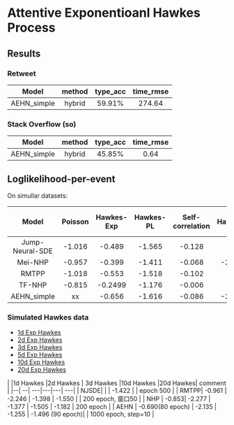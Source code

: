 # Attentive Exponentioanl Hawkes Process


## Results

### Retweet
| Model | method | type_acc | time_rmse |
| :----:| :-----: | :------: | :-------: |
| AEHN_simple |	hybrid|  59.91% | 274.64 |


### Stack Overflow (so)
| Model | method | type_acc | time_rmse |
| :----:| :-----: | :------: | :-------: |
| AEHN_simple |   hybrid  | 45.85%   |   0.64    |



## Loglikelihood-per-event
On simullar datasets:

| Model | Poisson | Hawkes-Exp | Hawkes-PL | Self-correlation | 2d Hawkes-Exp | 3d Hawkes-Exp
| :--------: | :----------: | :--------: | :----------: | :--------: | :----------: | :--------: |
| Jump-Neural-SDE | -1.016 | -0.489 | -1.565 | -0.128 | xx | xx |
| Mei-NHP | -0.957 | -0.399 | -1.411 | -0.068| -2.287 | -1.377 |
| RMTPP | -1.018 | -0.553 | -1.518 | -0.102 | xx | xx|
| TF-NHP | -0.815 | -0.2499 | -1.176 | -0.006| xx | xx |
| AEHN_simple | xx | -0.656 | -1.616 | -0.086 | -2.135 | -1.255 |


### Simulated Hawkes data

- [1d Exp Hawkes](https://pan.baidu.com/s/1IyummK-4ZbCsXjAPAQw6Ig)
- [2d Exp Hawkes](https://pan.baidu.com/s/1x75plmF_DYogY3IvN_gImQ)
- [3d Exp Hawkes](https://pan.baidu.com/s/1PgmZEY5ICFYXMpUKXj-k3Q)
- [5d Exp Hawkes](https://pan.baidu.com/s/1HX513dGqkk6EnrtaQSZdcQ)
- [10d Exp Hawkes](https://pan.baidu.com/s/1YAGBwecVOkR_GC0mJ6NY3g)
- [20d Exp Hawkes](https://pan.baidu.com/s/1yPN9cVr23yCxbvE2XSanww)

|  |1d Hawkes |2d Hawkes  |  3d Hawkes |10d Hawkes |20d Hawkes| comment |
|--| --| ---|---|---| ---|
| NJSDE|  |    |  -1.422 |  | epoch 500  |
| RMTPP| -0.961 | -2.246  | -1.398 | -1.550 | | 200 epoch, 窗口50  |
| NHP |   -0.853|  -2.277  |  -1.377    | -1.505   | -1.182 | 200 epoch |
| AEHN | -0.690(80 epoch) |  -2.135   | -1.255 | -1.496 (90 epoch)| | 1000 epoch, step=10 |
